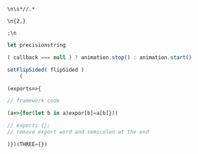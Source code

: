 ```
\n\s*//.*
```
```
\n{2,}
```
```
;\n
```
```javascript
let precisionstring
```
```javascript
( callback === null ) ? animation.stop() : animation.start()
```
```javascript
setFlipSided( flipSided )
    (
```
```javascript
(exports=>{
```
```javascript
// framework code
```
```javascript
(a=>{for(let b in a)expor[b]=a[b]})(
```
```javascript
// exports {};
// remove export word and semicolon at the end
```
```javascript
)})(THREE={})
```
